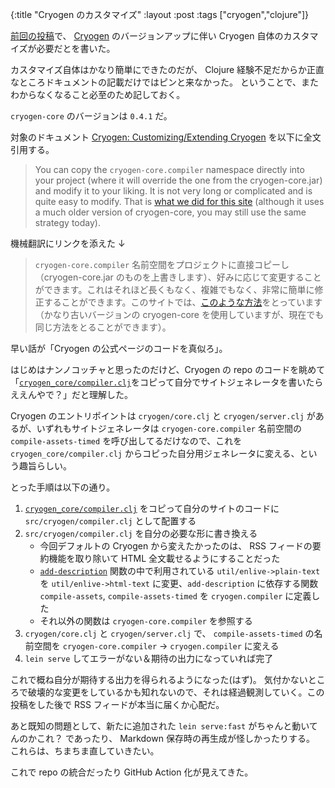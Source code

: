 {:title "Cryogen のカスタマイズ"
:layout :post
:tags ["cryogen","clojure"]}

[前回の投稿](/posts/2022-02-27-issue-with-cryogen-version-bump)で、 [Cryogen](https://cryogenweb.org/) のバージョンアップに伴い Cryogen 自体のカスタマイズが必要だとを書いた。

カスタマイズ自体はかなり簡単にできたのだが、 Clojure 経験不足だからか正直なところドキュメントの記載だけではピンと来なかった。
ということで、またわからなくなること必至のため記しておく。

`cryogen-core` のバージョンは `0.4.1` だ。

対象のドキュメント [Cryogen: Customizing/Extending Cryogen](https://cryogenweb.org/docs/customizing-cryogen.html#customizing-the-code) を以下に全文引用する。

> You can copy the `cryogen-core.compiler` namespace directly into your project (where it will override the one from the cryogen-core.jar) and modify it to your liking. It is not very long or complicated and is quite easy to modify. That is [what we did for this site](https://github.com/cryogen-project/cryogen-docs/blob/fd601c857cc88f7cb633a41c47b4c692e1522ed8/src/cryogen/compiler.clj) (although it uses a much older version of cryogen-core, you may still use the same strategy today).

機械翻訳にリンクを添えた ↓

> `cryogen-core.compiler` 名前空間をプロジェクトに直接コピーし（cryogen-core.jar のものを上書きします）、好みに応じて変更することができます。これはそれほど長くもなく、複雑でもなく、非常に簡単に修正することができます。このサイトでは、[このような方法](https://github.com/cryogen-project/cryogen-docs/blob/fd601c857cc88f7cb633a41c47b4c692e1522ed8/src/cryogen/compiler.clj)をとっています（かなり古いバージョンの cryogen-core を使用していますが、現在でも同じ方法をとることができます）。

早い話が「Cryogen の公式ページのコードを真似ろ」。

はじめはナンノコッチャと思ったのだけど、Cryogen の repo のコードを眺めて「[`cryogen_core/compiler.clj`](https://github.com/cryogen-project/cryogen-core/blob/31bcbfdad59e8eaed4a6d417682e51ef1e90982c/src/cryogen_core/compiler.clj)をコピって自分でサイトジェネレータを書いたらええんやで？」だと理解した。

Cryogen のエントリポイントは `cryogen/core.clj` と `cryogen/server.clj` があるが、いずれもサイトジェネレータは `cryogen-core.compiler` 名前空間の `compile-assets-timed` を呼び出してるだけなので、これを `cryogen_core/compiler.clj` からコピった自分用ジェネレータに変える、という趣旨らしい。

とった手順は以下の通り。

1. [`cryogen_core/compiler.clj`](https://github.com/cryogen-project/cryogen-core/blob/31bcbfdad59e8eaed4a6d417682e51ef1e90982c/src/cryogen_core/compiler.clj) をコピって自分のサイトのコードに `src/cryogen/compiler.clj` として配置する
2. `src/cryogen/compiler.clj` を自分の必要な形に書き換える
   - 今回デフォルトの Cryogen から変えたかったのは、 RSS フィードの要約機能を取り除いて HTML 全文載せるようにすることだった
   - [`add-description`](https://github.com/cryogen-project/cryogen-core/blob/31bcbfdad59e8eaed4a6d417682e51ef1e90982c/src/cryogen_core/compiler.clj#L474-L487) 関数の中で利用されている `util/enlive->plain-text` を `util/enlive->html-text` に変更、`add-description` に依存する関数 `compile-assets`, `compile-assets-timed` を `cryogen.compiler` に定義した
   - それ以外の関数は `cryogen-core.compiler` を参照する
3. `cryogen/core.clj` と `cryogen/server.clj` で、 `compile-assets-timed` の名前空間を `cryogen-core.compiler` → `cryogen.compiler` に変える
4. `lein serve` してエラーがない＆期待の出力になっていれば完了

これで概ね自分が期待する出力を得られるようになった(はず)。
気付かないところで破壊的な変更をしているかも知れないので、それは経過観測していく。この投稿をした後で RSS フィードが本当に届くか心配だ。

あと既知の問題として、新たに追加された `lein serve:fast` がちゃんと動いてんのかこれ？ であったり、 Markdown 保存時の再生成が怪しかったりする。
これらは、ちまちま直していきたい。

これで repo の統合だったり GitHub Action 化が見えてきた。

